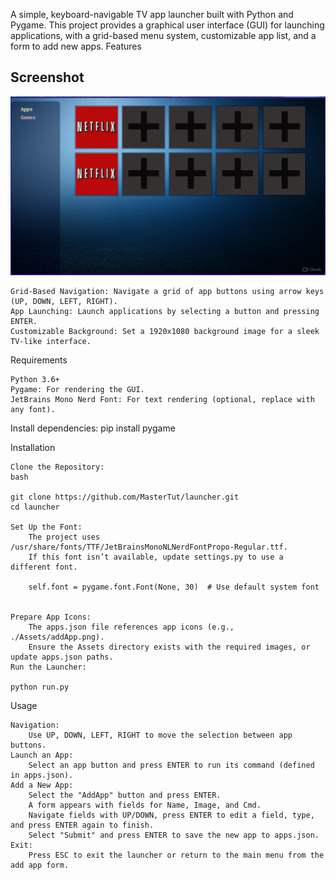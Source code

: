 A simple, keyboard-navigable TV app launcher built with Python and Pygame. This project provides a graphical user interface (GUI) for launching applications, with a grid-based menu system, customizable app list, and a form to add new apps.
Features
## Screenshot
![Menu Screenshot](Assets/Images/screenshot.png)

    Grid-Based Navigation: Navigate a grid of app buttons using arrow keys (UP, DOWN, LEFT, RIGHT).
    App Launching: Launch applications by selecting a button and pressing ENTER.
    Customizable Background: Set a 1920x1080 background image for a sleek TV-like interface.

Requirements

    Python 3.6+
    Pygame: For rendering the GUI.
    JetBrains Mono Nerd Font: For text rendering (optional, replace with any font).

Install dependencies:
pip install pygame

Installation

    Clone the Repository:
    bash

    git clone https://github.com/MasterTut/launcher.git
    cd launcher

    Set Up the Font:
        The project uses /usr/share/fonts/TTF/JetBrainsMonoNLNerdFontPropo-Regular.ttf.
        If this font isn’t available, update settings.py to use a different font.

        self.font = pygame.font.Font(None, 30)  # Use default system font


    Prepare App Icons:
        The apps.json file references app icons (e.g., ./Assets/addApp.png).
        Ensure the Assets directory exists with the required images, or update apps.json paths.
    Run the Launcher:

    python run.py

Usage

    Navigation:
        Use UP, DOWN, LEFT, RIGHT to move the selection between app buttons.
    Launch an App:
        Select an app button and press ENTER to run its command (defined in apps.json).
    Add a New App:
        Select the "AddApp" button and press ENTER.
        A form appears with fields for Name, Image, and Cmd.
        Navigate fields with UP/DOWN, press ENTER to edit a field, type, and press ENTER again to finish.
        Select "Submit" and press ENTER to save the new app to apps.json.
    Exit:
        Press ESC to exit the launcher or return to the main menu from the add app form.

